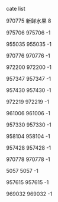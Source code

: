 cate list

970775 新鲜水果 8

975706 975706 -1

955035 955035 -1

970776 970776 -1

972200 972200 -1

957347 957347 -1

957430 957430 -1

972219 972219 -1

961006 961006 -1

957330 957330 -1

958104 958104 -1

957428 957428 -1

970778 970778 -1

5057 5057 -1

957615 957615 -1

969032 969032 -1

